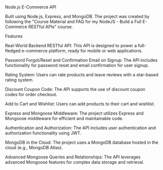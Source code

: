 Node.js E-Commerce API 

Built using Node.js, Express, and MongoDB. The project was created by following the "Course Material and FAQ for my NodeJS - Build a Full E-Commerce RESTful APIs" course.

Features

Real-World Backend RESTful API: This API is designed to power a full-fledged e-commerce platform, ready for mobile or web applications.


Password Forgot/Reset and Confirmation Email on Signup: The API includes functionality for password reset and email confirmation for user signup.

Rating System: Users can rate products and leave reviews with a star-based rating system.

Discount Coupon Code: The API supports the use of discount coupon codes for order checkout.

Add to Cart and Wishlist: Users can add products to their cart and wishlist.

Express and Mongoose Middleware: The project utilizes Express and Mongoose middleware for efficient and maintainable code.

Authentication and Authorization: The API includes user authentication and authorization functionality using JWT.

MongoDB in the Cloud: The project uses a MongoDB database hosted in the cloud (e.g., MongoDB Atlas).

Advanced Mongoose Queries and Relationships: The API leverages advanced Mongoose features for complex data storage and retrieval.
